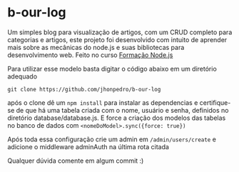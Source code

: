 # b-our-log

Um simples blog para visualização de artigos, com um CRUD completo para categorias e artigos, este projeto foi desenvolvido com intuito de aprender mais sobre as mecânicas do node.js e suas bibliotecas para desenvolvimento web. Feito no curso [Formação Node.js](https://www.udemy.com/course/formacao-nodejs/)

Para utilizar esse modelo basta digitar o código abaixo em um diretório adequado

`git clone https://github.com/jhonpedro/b-our-log`

após o clone dê um `npm install` para instalar as dependencias e certifique-se de que há uma tabela criada com o nome, usuário e senha, definidos no diretório database/database.js. E force a criação dos modelos das tabelas no banco de dados com `<nomeDoModel>.sync({force: true})`

Após toda essa configuração crie um admin em `/admin/users/create` e adicione o middleware adminAuth na última rota citada

Qualquer dúvida comente em algum commit :)
